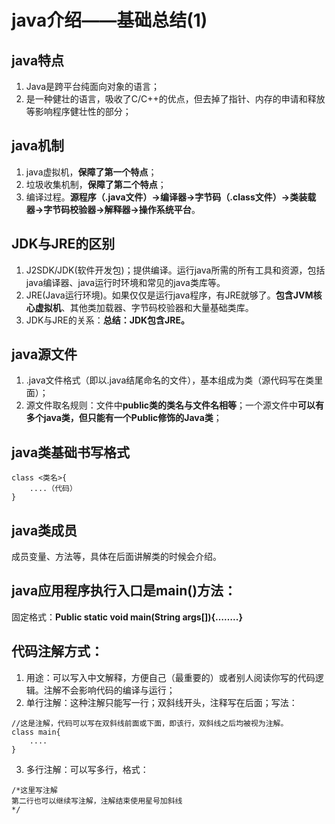 # java介绍——基础总结(1)
## java特点
1. Java是跨平台纯面向对象的语言；
2. 是一种健壮的语言，吸收了C/C++的优点，但去掉了指针、内存的申请和释放等影响程序健壮性的部分；

## java机制
1. java虚拟机，**保障了第一个特点**；
2. 垃圾收集机制，**保障了第二个特点**；
3. 编译过程。**源程序（.java文件）->编译器->字节码（.class文件）->类装载器->字节码校验器->解释器->操作系统平台**。

## JDK与JRE的区别
1. J2SDK/JDK(软件开发包)；提供编译。运行java所需的所有工具和资源，包括java编译器、java运行时环境和常见的java类库等。
2. JRE(Java运行环境)。如果仅仅是运行java程序，有JRE就够了。**包含JVM核心虚拟机**、其他类加载器、字节码校验器和大量基础类库。
3. JDK与JRE的关系：**总结：JDK包含JRE。**

## java源文件
1. .java文件格式（即以.java结尾命名的文件），基本组成为类（源代码写在类里面）；
2. 源文件取名规则：文件中**public类的类名与文件名相等**；一个源文件中**可以有多个java类，但只能有一个Public修饰的Java类**；

## java类基础书写格式
```
class <类名>{
    ....（代码）
} 
```

## java类成员
成员变量、方法等，具体在后面讲解类的时候会介绍。

## java应用程序执行入口是main()方法：
固定格式：**Public static void main(String args[]){……..}**

## 代码注解方式：
1. 用途：可以写入中文解释，方便自己（最重要的）或者别人阅读你写的代码逻辑。注解不会影响代码的编译与运行；
2. 单行注解：这种注解只能写一行；双斜线开头，注释写在后面；写法：
```
//这是注解，代码可以写在双斜线前面或下面，即该行，双斜线之后均被视为注解。
class main{
    ....
}
```
3. 多行注解：可以写多行，格式：
```
/*这里写注解
第二行也可以继续写注解，注解结束使用星号加斜线
*/
```